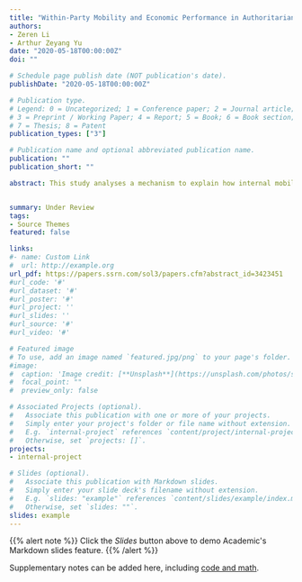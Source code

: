 ```yaml
---
title: "Within-Party Mobility and Economic Performance in Authoritarian Regimes: Evidence from China"
authors:
- Zeren Li
- Arthur Zeyang Yu
date: "2020-05-18T00:00:00Z"
doi: ""

# Schedule page publish date (NOT publication's date).
publishDate: "2020-05-18T00:00:00Z"

# Publication type.
# Legend: 0 = Uncategorized; 1 = Conference paper; 2 = Journal article;
# 3 = Preprint / Working Paper; 4 = Report; 5 = Book; 6 = Book section;
# 7 = Thesis; 8 = Patent
publication_types: ["3"]

# Publication name and optional abbreviated publication name.
publication: ""
publication_short: ""

abstract: This study analyses a mechanism to explain how internal mobility in the dominant party enhances authoritarian resilience. We argue that authoritarian leaders incentivize their political agents to advance economic development by using age-based promotion and retirement rules. We empirically examine our theoretical claim using China's cadre rejuvenation policy, which rewards younger leaders with more opportunities for career advancement. Drawing on panel data for prefectural party secretaries who were in office at some point between 2003 and 2012, we show that the principle of youthful rejuvenation leads the Party to grant more promotions to party leaders who enter office at a younger age than to their older counterparts. Under such an incentive scheme, the regions served by younger entrants into the officialdom have better economic performance than those served by older entrants, holding ability and other individual characteristics constant.


summary: Under Review
tags:
- Source Themes
featured: false

links:
#- name: Custom Link
#  url: http://example.org
url_pdf: https://papers.ssrn.com/sol3/papers.cfm?abstract_id=3423451
#url_code: '#'
#url_dataset: '#'
#url_poster: '#'
#url_project: ''
#url_slides: ''
#url_source: '#'
#url_video: '#'

# Featured image
# To use, add an image named `featured.jpg/png` to your page's folder. 
#image:
#  caption: 'Image credit: [**Unsplash**](https://unsplash.com/photos/s9CC2SKySJM)'
#  focal_point: ""
#  preview_only: false

# Associated Projects (optional).
#   Associate this publication with one or more of your projects.
#   Simply enter your project's folder or file name without extension.
#   E.g. `internal-project` references `content/project/internal-project/index.md`.
#   Otherwise, set `projects: []`.
projects:
- internal-project

# Slides (optional).
#   Associate this publication with Markdown slides.
#   Simply enter your slide deck's filename without extension.
#   E.g. `slides: "example"` references `content/slides/example/index.md`.
#   Otherwise, set `slides: ""`.
slides: example
---
```


{{% alert note %}}
Click the *Slides* button above to demo Academic's Markdown slides feature.
{{% /alert %}}

Supplementary notes can be added here, including [code and math](https://sourcethemes.com/academic/docs/writing-markdown-latex/).
